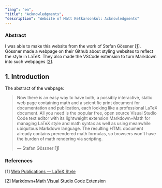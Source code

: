```yaml
---
"lang": "en",
"title": "Acknowledgments",
"description": "Website of Matt Ketkaroonkul: Acknowledgments"
---
```

### Abstract

I was able to make this website from the work of Stefan Gössner [[1](#1)]. Gössner made a webpage on their Github about styling websites to reflect the style in LaTeX.
They also made the VSCode extension to turn Markdown into such webpages [[2](#2)].

## 1. Introduction

The abstract of the webpage:

> Now there is an easy way to have both, a possibly interactive, static web page containing math and a scientific print document for documentation and publication, each looking like a professional LaTeX document. All you need is the popular free, open source Visual Studio Code text editor with its lightweight extension Markdown+Math for managing LaTeX style and math syntax as well as using meanwhile ubiquitous Markdown language. The resulting HTML document already contains prerendered math formulas, so browsers won't have the burden of math rendering via scripting.
>
> &mdash; Stefan Gössner [[1](#1)]

### References

<span id='1'>[1]    [Web Publications &mdash; LaTeX Style](https://goessner.github.io/mdmath/publication.html) 

<span id='2'>[2]    [Markdown+Math Visual Studio Code Extension](https://marketplace.visualstudio.com/items?itemName=goessner.mdmath)